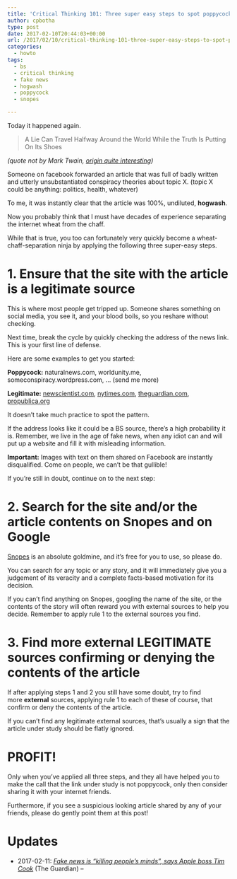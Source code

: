 ```yaml
---
title: 'Critical Thinking 101: Three super easy steps to spot poppycock on the internet.'
author: cpbotha
type: post
date: 2017-02-10T20:44:03+00:00
url: /2017/02/10/critical-thinking-101-three-super-easy-steps-to-spot-poppycock-on-the-internet/
categories:
  - howto
tags:
  - bs
  - critical thinking
  - fake news
  - hogwash
  - poppycock
  - snopes

---
```

Today it happened again.

> A Lie Can Travel Halfway Around the World While the Truth Is Putting On Its Shoes

_(quote not by Mark Twain, [origin quite interesting][1])_

Someone on facebook forwarded an article that was full of badly written and utterly unsubstantiated conspiracy theories about topic X. (topic X could be anything: politics, health, whatever)

To me, it was instantly clear that the article was 100%, undiluted, **hogwash**.

Now you probably think that I must have decades of experience separating the internet wheat from the chaff.

While that is true, you too can fortunately very quickly become a wheat-chaff-separation ninja by applying the following three super-easy steps.

# 1. Ensure that the site with the article is a legitimate source

This is where most people get tripped up. Someone shares something on social media, you see it, and your blood boils, so you reshare without checking.

Next time, break the cycle by quickly checking the address of the news link. This is your first line of defense.

Here are some examples to get you started:

**Poppycock:** naturalnews.com, worldunity.me, someconspiracy.wordpress.com, &#8230; (send me more)

**Legitimate:** [newscientist.com][2], [nytimes.com][3], [theguardian.com][4], [propublica.org][5]

It doesn&#8217;t take much practice to spot the pattern.

If the address looks like it could be a BS source, there&#8217;s a high probability it is. Remember, we live in the age of fake news, when any idiot can and will put up a website and fill it with misleading information.

**Important:** Images with text on them shared on Facebook are instantly disqualified. Come on people, we can&#8217;t be that gullible!

If you&#8217;re still in doubt, continue on to the next step:

# 2. Search for the site and/or the article contents on Snopes and on Google

[Snopes][6] is an absolute goldmine, and it&#8217;s free for you to use, so please do.

You can search for any topic or any story, and it will immediately give you a judgement of its veracity and a complete facts-based motivation for its decision.

If you can&#8217;t find anything on Snopes, googling the name of the site, or the contents of the story will often reward you with external sources to help you decide. Remember to apply rule 1 to the external sources you find.

# 3. Find more external LEGITIMATE sources confirming or denying the contents of the article

If after applying steps 1 and 2 you still have some doubt, try to find more **external** sources, applying rule 1 to each of these of course, that confirm or deny the contents of the article.

If you can&#8217;t find any legitimate external sources, that&#8217;s usually a sign that the article under study should be flatly ignored.

# PROFIT!

Only when you&#8217;ve applied all three steps, and they all have helped you to make the call that the link under study is not poppycock, only then consider sharing it with your internet friends.

Furthermore, if you see a suspicious looking article shared by any of your friends, please do gently point them at this post!

# Updates

  * 2017-02-11: [_Fake news is &#8220;killing people&#8217;s minds&#8221;, says Apple boss Tim Cook_][7] (The Guardian) &#8211;

&nbsp;

 [1]: http://quoteinvestigator.com/2014/07/13/truth/
 [2]: https://www.newscientist.com/
 [3]: https://www.nytimes.com/
 [4]: https://www.theguardian.com/
 [5]: https://www.propublica.org/
 [6]: http://www.snopes.com/
 [7]: https://www.theguardian.com/technology/2017/feb/11/fake-news-is-killing-peoples-minds-says-apple-boss-tim-cook
